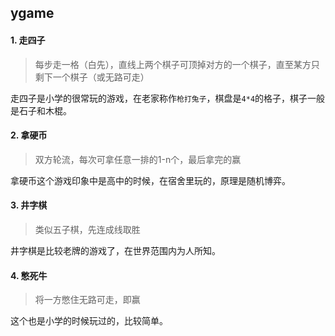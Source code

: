 ## ygame

#### **1. 走四子**

> 每步走一格（白先），直线上两个棋子可顶掉对方的一个棋子，直至某方只剩下一个棋子（或无路可走）

走四子是小学的很常玩的游戏，在老家称作`枪打兔子`，棋盘是`4*4`的格子，棋子一般是石子和木棍。  
 
#### **2. 拿硬币**

> 双方轮流，每次可拿任意一排的1-n个，最后拿完的赢

拿硬币这个游戏印象中是高中的时候，在宿舍里玩的，原理是随机博弈。  


#### **3. 井字棋**

> 类似五子棋，先连成线取胜

井字棋是比较老牌的游戏了，在世界范围内为人所知。

#### **4. 憋死牛**

> 将一方憋住无路可走，即赢

这个也是小学的时候玩过的，比较简单。
